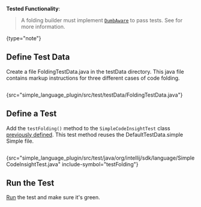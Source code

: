 [//]: # (title: 7. Folding Test)

<!-- Copyright 2000-2022 JetBrains s.r.o. and other contributors. Use of this source code is governed by the Apache 2.0 license that can be found in the LICENSE file. -->

<tldr>

**Tested Functionality**: [](folding_builder.md)

</tldr>

<include from="tests_prerequisites.md" element-id="custom_language_testing_tutorial_header"></include>

> A folding builder must implement [`DumbAware`](%gh-ic%/platform/core-api/src/com/intellij/openapi/project/DumbAware.java) to pass tests.
> See [](folding_builder.md#define-a-folding-builder) for more information.
>
{type="note"}

## Define Test Data
Create a file <path>FoldingTestData.java</path> in the <path>testData</path> directory.
This java file contains markup instructions for three different cases of code folding.

```java
```
{src="simple_language_plugin/src/test/testData/FoldingTestData.java"}

## Define a Test
Add the `testFolding()` method to the `SimpleCodeInsightTest` class [previously defined](completion_test.md#define-a-test).
This test method reuses the <path>DefaultTestData.simple</path> Simple file.

```java
```
{src="simple_language_plugin/src/test/java/org/intellij/sdk/language/SimpleCodeInsightTest.java" include-symbol="testFolding"}


## Run the Test
[Run](parsing_test.md#run-the-test) the test and make sure it's green.
